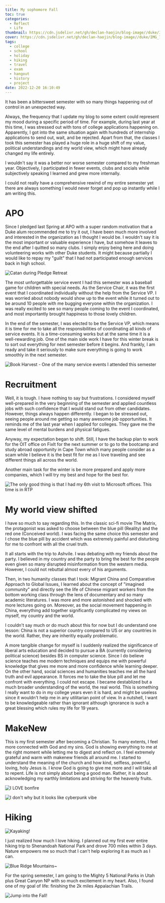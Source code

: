 ```yaml
---
title: My sophomore Fall
toc: true
categories:
  - Reflect
  - Life
thumbnail: https://cdn.jsdelivr.net/gh/declan-haojin/blog-image//duke/IMG_7338.jpg
cover: https://cdn.jsdelivr.net/gh/declan-haojin/blog-image//duke/IMG_7338.jpg
tags:
  - college
  - school
  - holiday
  - hiking
  - travel
  - exam
  - hangout
  - history
  - project
date: 2022-12-20 16:10:49
---
```


It has been a bittersweet semester with so many things happening out of control in an unexpected way.

<!--more-->

Always, the frequency that I update my blog to some extent could represent my mood during a specific period of time. For example, during last year at this time, I was stressed out with tons of college applications happening on. Apparently, I got into the same situation again with hundreds of internship applications to send out, wait, and be rejected. Apart from that, the classes I took this semester has played a huge role in a huge shift of my value, political understandings and my world view, which might have already changed my life entirely.

I wouldn't say it was a better nor worse semester compared to my freshman year. Objectively, I participated in fewer events, clubs and socials while subjectively speaking I learned and grew more internally.

I could not really have a comprehensive rewind of my entire semester yet there are always something I would never forget and pop up instantly while I am writing this.

# APO

Since I pledged last Spring at APO with a super random motivation that a Duke alum recommended me to try it out, I have been much more involved and interested in the organization as I thought I would be. I wouldn't say it is the most important or valuable experience I have, but somehow it leaves to the end after I quitted so many clubs. I simply enjoy being here and doing volunteering works with other Duke students. It might because partially I would like to repay my "guilt" that I had not participated enough services back in high school.

![Catan during Pledge Retreat](https://cdn.jsdelivr.net/gh/declan-haojin/blog-image//duke/20221225001953.png)

The most unforgettable service event I had this semester was a baseball game for children with special needs. As the Service Chair, it was the first event that I coordinated individually without the help from the Service VP. I was worried about nobody would show up to the event while it turned out to be around 10 people with me bugging everyone within the organization. I was really excited to see so many people coming to the event I coordinated, and most importantly brought happiness to those lovely children.

In the end of the semester, I was elected to be the Service VP, which means it is time for me to take all the responsibilities of coordinating all kinds of service events. It is a time-consuming works but at the same time it is a well-rewarding job. One of the main side work I have for this winter break is to sort out everything for next semester before it begins. And frankly, I am ready and take it seriously to make sure everything is going to work smoothly in the next semester.


![Book Harvest - One of the many service events I attended this semester](https://cdn.jsdelivr.net/gh/declan-haojin/blog-image//duke/20221220162753.png)

# Recruitment

Well, it is tough. I have nothing to say but frustrations. I considered myself well-prepared in the very beginning of the semester and applied countless jobs with such confidence that I would stand out from other candidates. However, things always happen differently. I began to be stressed out, seeing people around me getting so many awesome job opportunities. It reminds me of the last year when I applied for colleges. They gave me the same level of mental burdens and physical fatigues.

Anyway, my expectation began to shift. Still, I have the backup plan to work for the OIT office on FixIt for the next summer or to go to the bootcamp and study abroad opportunity in Cape Town which many people consider as a scam while I believe it is the best fit for me as I love traveling and see different things all across the world.

Another main task for the winter is be more prepared and apply more companies, which I will try my best and hope for the best for.

![The only good thing is that I had my 6th visit to Microsoft offices. This time is in RTP](https://cdn.jsdelivr.net/gh/declan-haojin/blog-image//duke/20221224235701.png)

# My world view shifted

I have so much to say regarding this. In the classic sci-fi movie The Matrix, the protagonist was asked to choose between the blue pill (Reality) and the red one (Conceived world). I was facing the same choice this semester and I chose the blue pill by accident which was extremely painful and disturbing for me to confront with all the cruel truth.

It all starts with the trip to Ashvile. I was debating with my friends about the party. I believed in my country and the party to bring the best for the people even given so many disrupted misinformation from the western media. However, I could not rebuttal almost every of his arguments.

Then, in two humanity classes that I took: Migrant China and Comparative Approach to Global Issues, I learned about the concept of "imagined community" and directly see the life of Chinese migrant workers from the bottom working class through the lens of documentary and so many academic literatures. I was more and more astonished and shocked with more lectures going on. Moreover, as the social movement happening in China, everything add together significantly complicated my views on myself, my country and the world.

I couldn't say much or do much about this for now but I do understand one lesson: China is not a superior country compared to US or any countries in the world. Rather, they are inheritly equally problematic.

A more tangible change for myself is I suddenly realized the significance of liberal arts education and decided to pursue a BA (currently considering political science) besides BS in computer science. Since I do believe science teaches me modern techniques and equips me with powerful knowledge that gives me more and more confidence while learning deeper. On the other hand, social sciences and humanities teaches me all the hard truth and evil appearance. It forces me to take the blue pill and let me confront with everything. I could not escape. I became destablized but a much broader understanding of the world, the real world. This is something I really want to do in my college years even it is hard, and might be useless since it wouldn't help me in any utilitarian point of view. In a nutshell, I want to be knowledgeable rather than ignorant although ignorance is such a great blessing which rules my life for 19 years.

# MakeNew

This is my first semester after becoming a Christian. To many extents, I feel more connected with God and my sins. God is showing everything to me at the right moment while letting me to digest and reflect on. I feel extremely grateful and warm with makenew friends all around me. I started to understand the meaning of the church and how kind, selfless, powerful, loving, holy Jesus is. I know God is going to give me more and I will take all to repent. Life is not simply about being a good man. Rather, it is about acknowledging my earthly limitations and striving for the heavenly fruits.

![I LOVE bonfire](https://cdn.jsdelivr.net/gh/declan-haojin/blog-image//duke/20221220163300.png)

![I don't why but it looks like cyberpunk vibe](https://cdn.jsdelivr.net/gh/declan-haojin/blog-image//duke/20221220163419.png)

# Hiking

![Kayaking!](https://cdn.jsdelivr.net/gh/declan-haojin/blog-image//duke/20221225000056.png)

I just realized how much I love hiking. I planned out my first ever entire hiking trip to Shenandoah National Park and drove 700 miles within 3 days. Nature empowers me so much that I can't help exploring it as much as I can.

![Blue Ridge Mountains~](https://cdn.jsdelivr.net/gh/declan-haojin/blog-image//duke/20221220161624.png)

For the spring semester, I am going to the Mighty 5 National Parks in Utah plus Great Canyon NP with so much excitement in my heart. Also, I found one of my goal of life: finishing the 2k miles Appalachian Trails.

![Jump into the Fall!](https://cdn.jsdelivr.net/gh/declan-haojin/blog-image//duke/20221225000421.png)
